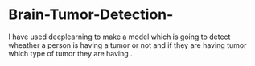 # Brain-Tumor-Detection-
I have used deeplearning to make a model which is going to detect wheather a person is having a tumor or not and if they are having tumor which type of tumor they are having .
